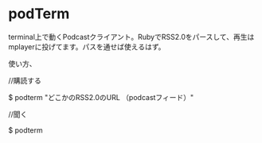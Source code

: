 podTerm
===============

terminal上で動くPodcastクライアント。RubyでRSS2.0をパースして、再生はmplayerに投げてます。パスを通せば使えるはず。

使い方、

//購読する

$ podterm "どこかのRSS2.0のURL （podcastフィード）"

//聞く

$ podterm

